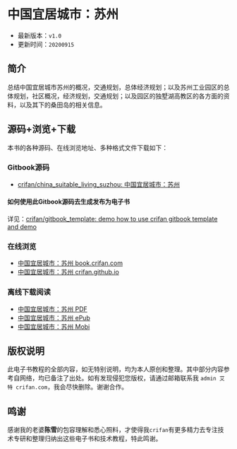 # 中国宜居城市：苏州

* 最新版本：`v1.0`
* 更新时间：`20200915`

## 简介

总结中国宜居城市苏州的概况，交通规划，总体经济规划；以及苏州工业园区的总体规划，社区概况，经济规划，交通规划；以及园区的独墅湖高教区的各方面的资料，以及其下的桑田岛的相关信息。

## 源码+浏览+下载

本书的各种源码、在线浏览地址、多种格式文件下载如下：

### Gitbook源码

* [crifan/china_suitable_living_suzhou: 中国宜居城市：苏州](https://github.com/crifan/china_suitable_living_suzhou)

#### 如何使用此Gitbook源码去生成发布为电子书

详见：[crifan/gitbook_template: demo how to use crifan gitbook template and demo](https://github.com/crifan/gitbook_template)

### 在线浏览

* [中国宜居城市：苏州 book.crifan.com](http://book.crifan.com/books/china_suitable_living_suzhou/website)
* [中国宜居城市：苏州 crifan.github.io](https://crifan.github.io/china_suitable_living_suzhou/website)

### 离线下载阅读

* [中国宜居城市：苏州 PDF](http://book.crifan.com/books/china_suitable_living_suzhou/pdf/china_suitable_living_suzhou.pdf)
* [中国宜居城市：苏州 ePub](http://book.crifan.com/books/china_suitable_living_suzhou/epub/china_suitable_living_suzhou.epub)
* [中国宜居城市：苏州 Mobi](http://book.crifan.com/books/china_suitable_living_suzhou/mobi/china_suitable_living_suzhou.mobi)

## 版权说明

此电子书教程的全部内容，如无特别说明，均为本人原创和整理。其中部分内容参考自网络，均已备注了出处。如有发现侵犯您版权，请通过邮箱联系我 `admin 艾特 crifan.com`，我会尽快删除。谢谢合作。

## 鸣谢

感谢我的老婆**陈雪**的包容理解和悉心照料，才使得我`crifan`有更多精力去专注技术专研和整理归纳出这些电子书和技术教程，特此鸣谢。
